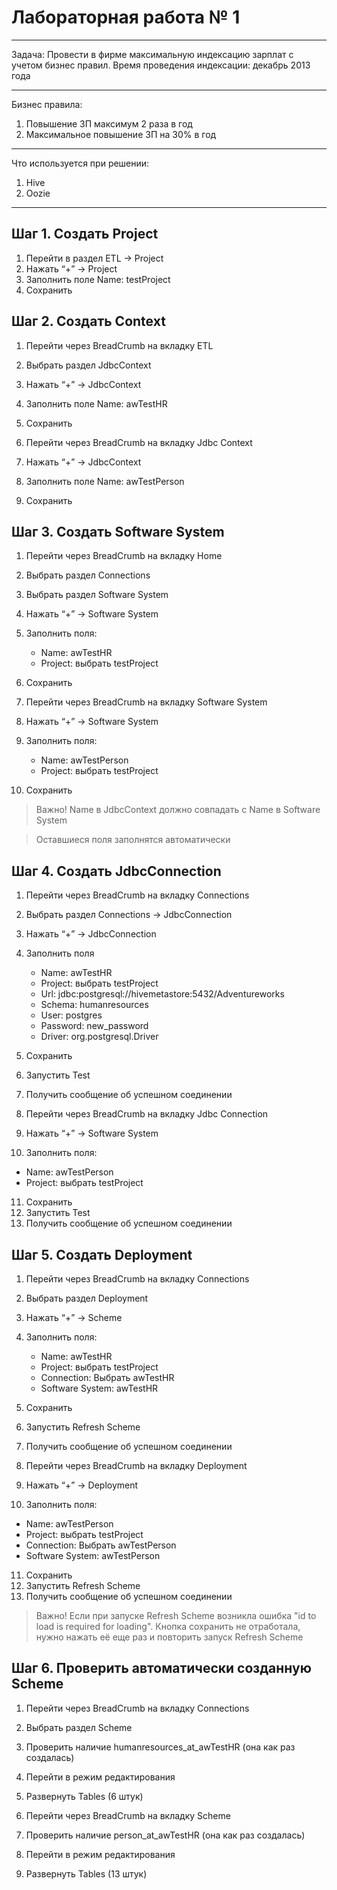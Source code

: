
# Лабораторная работа № 1
***
Задача: Провести в фирме максимальную индексацию зарплат с учетом бизнес правил.
Время проведения индексации: декабрь 2013 года
***
Бизнес правила:
1. Повышение ЗП максимум 2 раза в год
2. Максимальное повышение ЗП на 30% в год
***
Что используется при решении:

1. Hive
2. Oozie
***
## Шаг 1. Создать Project
1. Перейти в раздел ETL -> Project
2. Нажать “+” -> Project
3. Заполнить поле Name: testProject
4. Сохранить

## Шаг 2. Создать Context
1. Перейти через BreadCrumb на вкладку ETL   
2. Выбрать раздел JdbcContext
3. Нажать “+” -> JdbcContext
4. Заполнить поле Name: awTestHR
5. Сохранить
   

6. Перейти через BreadCrumb на вкладку Jdbc Context
7. Нажать “+” -> JdbcContext
8. Заполнить поле Name: awTestPerson
9. Сохранить

## Шаг 3. Создать Software System
1. Перейти через BreadCrumb на вкладку Home
2. Выбрать раздел Connections
3. Выбрать раздел Software System
4. Нажать “+” -> Software System
5. Заполнить поля:
   - Name: awTestHR
   - Project: выбрать testProject
6. Сохранить
   

7. Перейти через BreadCrumb на вкладку Software System
8. Нажать “+” -> Software System
9. Заполнить поля:
   - Name: awTestPerson
   - Project: выбрать testProject
10. Сохранить
> Важно! Name в JdbcContext должно совпадать с Name в Software System

> Оставшиеся поля заполнятся автоматически

## Шаг 4. Создать JdbcConnection
1. Перейти через BreadCrumb на вкладку Connections
2. Выбрать раздел Connections -> JdbcConnection
3. Нажать “+” -> JdbcConnection
4. Заполнить поля 
    - Name: awTestHR
    - Project: выбрать testProject
    - Url: jdbc:postgresql://hivemetastore:5432/Adventureworks
    - Schema: humanresources
    - User: postgres
    - Password: new_password
    - Driver: org.postgresql.Driver
5. Сохранить
6. Запустить Test
7. Получить сообщение об успешном соединении
   

8. Перейти через BreadCrumb на вкладку Jdbc Connection
9. Нажать “+” -> Software System
10. Заполнить поля:
   - Name: awTestPerson
   - Project: выбрать testProject
11. Сохранить
12. Запустить Test
13. Получить сообщение об успешном соединении

## Шаг 5. Создать Deployment
1. Перейти через BreadCrumb на вкладку Connections
2. Выбрать раздел Deployment
3. Нажать “+” -> Scheme
4. Заполнить поля:
    - Name: awTestHR
    - Project: выбрать testProject
    - Connection: Выбрать awTestHR
    - Software System: awTestHR
5. Сохранить
6. Запустить Refresh Scheme
7. Получить сообщение об успешном соединении


8. Перейти через BreadCrumb на вкладку Deployment
9. Нажать “+” -> Deployment
10. Заполнить поля:
   - Name: awTestPerson
   - Project: выбрать testProject
   - Connection: Выбрать awTestPerson
   - Software System: awTestPerson
11. Сохранить
12. Запустить Refresh Scheme
13. Получить сообщение об успешном соединении

> Важно! Если при запуске Refresh Scheme возникла ошибка 
> "id to load is required for loading".
> Кнопка сохранить не отработала, нужно нажать её еще раз и повторить запуск Refresh Scheme

## Шаг 6. Проверить автоматически созданную Scheme
1. Перейти через BreadCrumb на вкладку Connections
2. Выбрать раздел Scheme
3. Проверить наличие humanresources_at_awTestHR (она как раз создалась)
4. Перейти в режим редактирования 
5. Развернуть Tables (6 штук)


6. Перейти через BreadCrumb на вкладку Scheme
7. Проверить наличие person_at_awTestHR (она как раз создалась)
8. Перейти в режим редактирования
9. Развернуть Tables (13 штук)